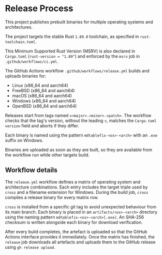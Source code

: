 # Release Process

This project publishes prebuilt binaries for multiple operating systems and
architectures.

The project targets the stable Rust `1.89.0` toolchain, as specified in
`rust-toolchain.toml`.

This Minimum Supported Rust Version (MSRV) is also declared in `Cargo.toml`
(`rust-version = "1.89"`) and enforced by the `msrv` job in
`.github/workflows/ci.yml`.

The GitHub Actions workflow `.github/workflows/release.yml` builds and uploads
binaries for:

- Linux (x86_64 and aarch64)
- FreeBSD (x86_64 and aarch64)
- macOS (x86_64 and aarch64)
- Windows (x86_64 and aarch64)
- OpenBSD (x86_64 and aarch64)

Releases start from tags named `v<major>.<minor>.<patch>`. The workflow checks
that the tag's version, without the leading `v`, matches the `Cargo.toml`
`version` field and aborts if they differ.

Each binary is named using the pattern `mdtablefix-<os>-<arch>` with an `.exe`
suffix on Windows.

Binaries are uploaded as soon as they are built, so they are available from the
workflow run while other targets build.

## Workflow details

The `release.yml` workflow defines a matrix of operating system and
architecture combinations. Each entry includes the target triple used by
`cross` and a filename extension for Windows. During the build job, `cross`
compiles a release binary for every matrix row.

`cross` is installed from a specific git tag to avoid unexpected behaviour from
its main branch. Each binary is placed in an `artifacts/<os>-<arch>` directory
using the naming pattern `mdtablefix-<os>-<arch>[.exe]`. An SHA-256 checksum is
written alongside each binary for download verification.

After every build completes, the artefact is uploaded so that the GitHub
Actions interface provides it immediately. Once the matrix has finished, the
`release` job downloads all artefacts and uploads them to the GitHub release
using `gh release upload`.
